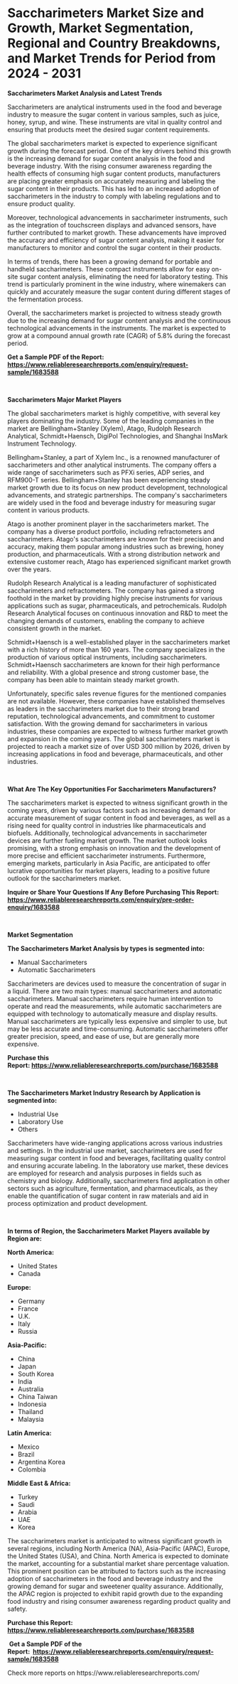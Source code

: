 <p><h1>Saccharimeters Market Size and Growth, Market Segmentation, Regional and Country Breakdowns, and Market Trends for Period from 2024 -  2031</h1></p><p><strong>Saccharimeters Market Analysis and Latest Trends</strong></p>
<p><p>Saccharimeters are analytical instruments used in the food and beverage industry to measure the sugar content in various samples, such as juice, honey, syrup, and wine. These instruments are vital in quality control and ensuring that products meet the desired sugar content requirements.</p><p>The global saccharimeters market is expected to experience significant growth during the forecast period. One of the key drivers behind this growth is the increasing demand for sugar content analysis in the food and beverage industry. With the rising consumer awareness regarding the health effects of consuming high sugar content products, manufacturers are placing greater emphasis on accurately measuring and labeling the sugar content in their products. This has led to an increased adoption of saccharimeters in the industry to comply with labeling regulations and to ensure product quality.</p><p>Moreover, technological advancements in saccharimeter instruments, such as the integration of touchscreen displays and advanced sensors, have further contributed to market growth. These advancements have improved the accuracy and efficiency of sugar content analysis, making it easier for manufacturers to monitor and control the sugar content in their products.</p><p>In terms of trends, there has been a growing demand for portable and handheld saccharimeters. These compact instruments allow for easy on-site sugar content analysis, eliminating the need for laboratory testing. This trend is particularly prominent in the wine industry, where winemakers can quickly and accurately measure the sugar content during different stages of the fermentation process.</p><p>Overall, the saccharimeters market is projected to witness steady growth due to the increasing demand for sugar content analysis and the continuous technological advancements in the instruments. The market is expected to grow at a compound annual growth rate (CAGR) of 5.8% during the forecast period.</p></p>
<p><strong>Get a Sample PDF of the Report:&nbsp; <a href="https://www.reliableresearchreports.com/enquiry/request-sample/1683588">https://www.reliableresearchreports.com/enquiry/request-sample/1683588</a></strong></p>
<p>&nbsp;</p>
<p><strong>Saccharimeters Major Market Players</strong></p>
<p><p>The global saccharimeters market is highly competitive, with several key players dominating the industry. Some of the leading companies in the market are Bellingham+Stanley (Xylem), Atago, Rudolph Research Analytical, Schmidt+Haensch, DigiPol Technologies, and Shanghai InsMark Instrument Technology.</p><p>Bellingham+Stanley, a part of Xylem Inc., is a renowned manufacturer of saccharimeters and other analytical instruments. The company offers a wide range of saccharimeters such as PFXi series, ADP series, and RFM900-T series. Bellingham+Stanley has been experiencing steady market growth due to its focus on new product development, technological advancements, and strategic partnerships. The company's saccharimeters are widely used in the food and beverage industry for measuring sugar content in various products.</p><p>Atago is another prominent player in the saccharimeters market. The company has a diverse product portfolio, including refractometers and saccharimeters. Atago's saccharimeters are known for their precision and accuracy, making them popular among industries such as brewing, honey production, and pharmaceuticals. With a strong distribution network and extensive customer reach, Atago has experienced significant market growth over the years.</p><p>Rudolph Research Analytical is a leading manufacturer of sophisticated saccharimeters and refractometers. The company has gained a strong foothold in the market by providing highly precise instruments for various applications such as sugar, pharmaceuticals, and petrochemicals. Rudolph Research Analytical focuses on continuous innovation and R&D to meet the changing demands of customers, enabling the company to achieve consistent growth in the market.</p><p>Schmidt+Haensch is a well-established player in the saccharimeters market with a rich history of more than 160 years. The company specializes in the production of various optical instruments, including saccharimeters. Schmidt+Haensch saccharimeters are known for their high performance and reliability. With a global presence and strong customer base, the company has been able to maintain steady market growth.</p><p>Unfortunately, specific sales revenue figures for the mentioned companies are not available. However, these companies have established themselves as leaders in the saccharimeters market due to their strong brand reputation, technological advancements, and commitment to customer satisfaction. With the growing demand for saccharimeters in various industries, these companies are expected to witness further market growth and expansion in the coming years. The global saccharimeters market is projected to reach a market size of over USD 300 million by 2026, driven by increasing applications in food and beverage, pharmaceuticals, and other industries.</p></p>
<p>&nbsp;</p>
<p><strong>What Are The Key Opportunities For Saccharimeters Manufacturers?</strong></p>
<p><p>The saccharimeters market is expected to witness significant growth in the coming years, driven by various factors such as increasing demand for accurate measurement of sugar content in food and beverages, as well as a rising need for quality control in industries like pharmaceuticals and biofuels. Additionally, technological advancements in saccharimeter devices are further fueling market growth. The market outlook looks promising, with a strong emphasis on innovation and the development of more precise and efficient saccharimeter instruments. Furthermore, emerging markets, particularly in Asia Pacific, are anticipated to offer lucrative opportunities for market players, leading to a positive future outlook for the saccharimeters market.</p></p>
<p><strong>Inquire or Share Your Questions If Any Before Purchasing This Report: <a href="https://www.reliableresearchreports.com/enquiry/pre-order-enquiry/1683588">https://www.reliableresearchreports.com/enquiry/pre-order-enquiry/1683588</a></strong></p>
<p>&nbsp;</p>
<p><strong>Market Segmentation</strong></p>
<p><strong>The Saccharimeters Market Analysis by types is segmented into:</strong></p>
<p><ul><li>Manual Saccharimeters</li><li>Automatic Saccharimeters</li></ul></p>
<p><p>Saccharimeters are devices used to measure the concentration of sugar in a liquid. There are two main types: manual saccharimeters and automatic saccharimeters. Manual saccharimeters require human intervention to operate and read the measurements, while automatic saccharimeters are equipped with technology to automatically measure and display results. Manual saccharimeters are typically less expensive and simpler to use, but may be less accurate and time-consuming. Automatic saccharimeters offer greater precision, speed, and ease of use, but are generally more expensive.</p></p>
<p><strong>Purchase this Report:&nbsp;<a href="https://www.reliableresearchreports.com/purchase/1683588">https://www.reliableresearchreports.com/purchase/1683588</a></strong></p>
<p>&nbsp;</p>
<p><strong>The Saccharimeters Market Industry Research by Application is segmented into:</strong></p>
<p><ul><li>Industrial Use</li><li>Laboratory Use</li><li>Others</li></ul></p>
<p><p>Saccharimeters have wide-ranging applications across various industries and settings. In the industrial use market, saccharimeters are used for measuring sugar content in food and beverages, facilitating quality control and ensuring accurate labeling. In the laboratory use market, these devices are employed for research and analysis purposes in fields such as chemistry and biology. Additionally, saccharimeters find application in other sectors such as agriculture, fermentation, and pharmaceuticals, as they enable the quantification of sugar content in raw materials and aid in process optimization and product development.</p></p>
<p>&nbsp;</p>
<p><strong>In terms of Region, the Saccharimeters Market Players available by Region are:</strong></p>
<p>
    <p> <strong> North America: </strong>
        <ul>
            <li>United States</li>
            <li>Canada</li>
        </ul>
        </p> 
    <p> <strong> Europe: </strong>
        <ul>
            <li>Germany</li>
            <li>France</li>
            <li>U.K.</li>
            <li>Italy</li>
            <li>Russia</li>
        </ul>
        </p> 
    <p> <strong> Asia-Pacific: </strong>
        <ul>
            <li>China</li>
            <li>Japan</li>
            <li>South Korea</li>
            <li>India</li>
            <li>Australia</li>
            <li>China Taiwan</li>
            <li>Indonesia</li>
            <li>Thailand</li>
            <li>Malaysia</li>
        </ul>
        </p> 
    <p> <strong> Latin America: </strong>
        <ul>
            <li>Mexico</li>
            <li>Brazil</li>
            <li>Argentina Korea</li>
            <li>Colombia</li>
        </ul>
        </p> 
    <p> <strong> Middle East & Africa: </strong>
        <ul>
            <li>Turkey</li>
            <li>Saudi</li>
            <li>Arabia</li>
            <li>UAE</li>
            <li>Korea</li>
        </ul>
    </p>
    </p>
<p><p>The saccharimeters market is anticipated to witness significant growth in several regions, including North America (NA), Asia-Pacific (APAC), Europe, the United States (USA), and China. North America is expected to dominate the market, accounting for a substantial market share percentage valuation. This prominent position can be attributed to factors such as the increasing adoption of saccharimeters in the food and beverage industry and the growing demand for sugar and sweetener quality assurance. Additionally, the APAC region is projected to exhibit rapid growth due to the expanding food industry and rising consumer awareness regarding product quality and safety.</p></p>
<p><strong>Purchase this Report: <a href="https://www.reliableresearchreports.com/purchase/1683588">https://www.reliableresearchreports.com/purchase/1683588</a></strong></p>
<p>&nbsp;<strong>Get a Sample PDF of the Report:&nbsp;&nbsp;<a href="https://www.reliableresearchreports.com/enquiry/request-sample/1683588">https://www.reliableresearchreports.com/enquiry/request-sample/1683588</a></strong></p>
<p><strong></strong></p>
<p>Check more reports on https://www.reliableresearchreports.com/</p>